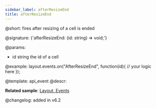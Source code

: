 ```yaml
---
sidebar_label: afterResizeEnd
title: afterResizeEnd
---          
```


@short: fires after resizing of a cell is ended

@signature: {'afterResizeEnd: (id: string) => void;'}

@params:
- id		string		the id of a cell

@example:
layout.events.on("AfterResizeEnd", function(id){
	// your logic here
});




@template: api_event
@descr:

**Related sample**: [Layout. Events](https://snippet.dhtmlx.com/fyxw0map)

@changelog:
added in v6.2

